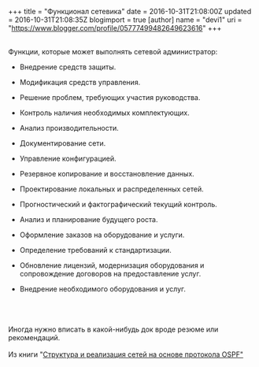 +++
title = "Функционал сетевика"
date = 2016-10-31T21:08:00Z
updated = 2016-10-31T21:08:35Z
blogimport = true 
[author]
	name = "devi1"
	uri = "https://www.blogger.com/profile/05777499482649623616"
+++

<br />Функции, которые может выполнять сетевой администратор:<br /><ul><li>Внедрение средств защиты.&nbsp;</li></ul><ul><li>Модификация средств управления.</li></ul><ul><li>Решение проблем, требующих участия руководства.</li></ul><ul><li>Контроль наличия необходимых комплектующих.</li></ul><ul><li>Анализ производительности.&nbsp;</li></ul><ul><li>Документирование сети.</li></ul><ul><li>Управление конфигурацией.</li></ul><ul><li>Резервное копирование и восстановление данных.</li></ul><ul><li>Проектирование локальных и распределенных сетей.&nbsp;</li></ul><ul><li>Прогностический и фактографический текущий контроль.&nbsp;</li></ul><ul><li>Анализ и планирование будущего роста.&nbsp;</li></ul><ul><li>Оформление заказов на оборудование и услуги.&nbsp;</li></ul><ul><li>Определение требований к стандартизации.&nbsp;</li></ul><ul><li>Обновление лицензий, модернизация оборудования и сопровождение договоров на предоставление услуг.</li></ul><ul><li>Внедрение необходимого оборудования и услуг.</li></ul><br /><br /><br />Иногда нужно вписать в какой-нибудь док вроде резюме или рекомендаций.<br /><br />Из книги "<a href="https://www.ozon.ru/context/detail/id/1671897/" target="_blank">Cтруктура и реализация сетей на основе протокола OSPF"</a>
